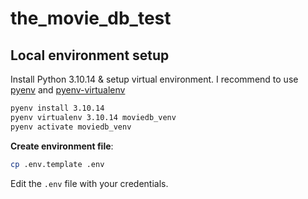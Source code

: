 # the_movie_db_test


## Local environment setup

Install Python 3.10.14 & setup virtual environment. I recommend to use [pyenv](https://github.com/pyenv/pyenv) and
[pyenv-virtualenv](https://github.com/pyenv/pyenv-virtualenv)

```bash
pyenv install 3.10.14
pyenv virtualenv 3.10.14 moviedb_venv
pyenv activate moviedb_venv
```

**Create environment file**:
   ```bash
   cp .env.template .env
   ```
   Edit the `.env` file with your credentials.